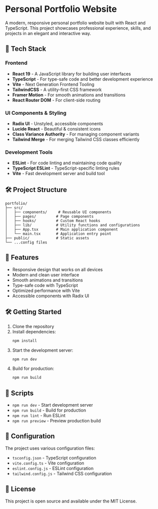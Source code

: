 # Personal Portfolio Website

A modern, responsive personal portfolio website built with React and TypeScript. This project showcases professional experience, skills, and projects in an elegant and interactive way.

## 🚀 Tech Stack

### Frontend

- **React 19** - A JavaScript library for building user interfaces
- **TypeScript** - For type-safe code and better development experience
- **Vite** - Next Generation Frontend Tooling
- **TailwindCSS** - A utility-first CSS framework
- **Framer Motion** - For smooth animations and transitions
- **React Router DOM** - For client-side routing

### UI Components & Styling

- **Radix UI** - Unstyled, accessible components
- **Lucide React** - Beautiful & consistent icons
- **Class Variance Authority** - For managing component variants
- **Tailwind Merge** - For merging Tailwind CSS classes efficiently

### Development Tools

- **ESLint** - For code linting and maintaining code quality
- **TypeScript ESLint** - TypeScript-specific linting rules
- **Vite** - Fast development server and build tool

## 🛠️ Project Structure

```
portfolio/
├── src/
│   ├── components/     # Reusable UI components
│   ├── pages/         # Page components
│   ├── hooks/         # Custom React hooks
│   ├── lib/           # Utility functions and configurations
│   ├── App.tsx        # Main application component
│   └── main.tsx       # Application entry point
├── public/            # Static assets
└── ...config files
```

## 🚀 Features

- Responsive design that works on all devices
- Modern and clean user interface
- Smooth animations and transitions
- Type-safe code with TypeScript
- Optimized performance with Vite
- Accessible components with Radix UI

## 🛠️ Getting Started

1. Clone the repository
2. Install dependencies:
   ```bash
   npm install
   ```
3. Start the development server:
   ```bash
   npm run dev
   ```
4. Build for production:
   ```bash
   npm run build
   ```

## 📝 Scripts

- `npm run dev` - Start development server
- `npm run build` - Build for production
- `npm run lint` - Run ESLint
- `npm run preview` - Preview production build

## 🔧 Configuration

The project uses various configuration files:

- `tsconfig.json` - TypeScript configuration
- `vite.config.ts` - Vite configuration
- `eslint.config.js` - ESLint configuration
- `tailwind.config.js` - Tailwind CSS configuration

## 📄 License

This project is open source and available under the MIT License.

